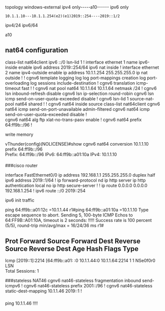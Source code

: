 
topology
 windows-external ipv4 only-----a10------ ipv6 only

    10.1.1.10---10.1.1.254(e2)(e1)2019::254----2019::1/2

 ipv4/24
 ipv6/64

a10
## nat64 configuration

class-list nat64client ipv6 
  ::/0 lsn-lid 1 
!
interface ethernet 1 
  name ipv6-inside 
  enable 
  ipv6 address 2019::254/64 
  ipv6 nat inside 
!
interface ethernet 2 
  name ipv4-outside 
  enable 
  ip address 10.1.1.254 255.255.255.0 
  ip nat outside 
!
!
cgnv6 template logging log 
  log port-mappings creation 
  log port-overloading 
  log sessions 
  include-destination 
!
cgnv6 translation icmp-timeout fast 
!
!
cgnv6 nat pool nat64 10.1.1.64 10.1.1.64 netmask /24 
!
cgnv6 lsn inbound-refresh disable 
cgnv6 lsn ip-selection round-robin 
cgnv6 lsn icmp send-on-user-quota-exceeded disable 
!
cgnv6 lsn-lid 1 
  source-nat-pool nat64 shared 
!
!
cgnv6 nat64 inside source class-list nat64client 
cgnv6 nat64 icmp send-on-port-unavailable admin-filtered 
cgnv6 nat64 icmp send-on-user-quota-exceeded disable 
!       
cgnv6 nat64 alg ftp xlat-no-trans-pasv enable 
!
cgnv6 nat64 prefix 64:ff9b::/96 
!

write memory 




vThunder(config)(NOLICENSE)#show cgnv6 nat64 conversion 10.1.1.10 prefix 64:ff9b::/96  
Prefix: 64:ff9b::/96
IPv6: 64:ff9b::a01:10a
IPv4: 10.1.1.10


####

###cisco router

interface FastEthernet0/0
 ip address 192.168.1.1 255.255.255.0
 duplex half
 ipv6 address 2019::1/64
!
ip forward-protocol nd
ip http server
ip http authentication local
no ip http secure-server
!
!
ip route 0.0.0.0 0.0.0.0 192.168.1.254
!
ipv6 route ::/0 2019::254

ipv6 init traffic


ping 64:ff9b::a01:12c  =10.1.1.44
r1#ping 64:ff9b::a01:10a =10.1.1.10
Type escape sequence to abort.
Sending 5, 100-byte ICMP Echos to 64:FF9B::A01:10A, timeout is 2 seconds:
!!!!!
Success rate is 100 percent (5/5), round-trip min/avg/max = 16/24/36 ms
r1#

Prot Forward Source         Forward Dest           Reverse Source         Reverse Dest           Age   Hash Flags    Type        
-----------------------------------------------------------------------------------------------------------------------------
Icmp [2019::1]:2214         [64:ff9b::a01: :0      10.1.1.44:0            10.1.1.64:2214         1     1    NSe0f0r0 LSN         
Total Sessions:          1 

###stateless NAT46
cgnv6 nat46-stateless fragmentation inbound send-icmpv6 
!
cgnv6 nat46-stateless prefix 2001::/96 
!
cgnv6 nat46-stateless static-dest-mapping 10.1.1.46 2019::1 
!

###


ping 10.1.1.46
!!!!
